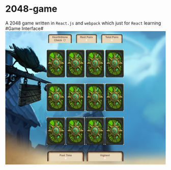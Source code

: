 # 2048-game
A 2048 game written in `React.js` and `webpack` which just for `React` learning
#Game Interface#
![](https://github.com/yuzhongyuan93/find-the-same/blob/master/src/assets/interface.png)
